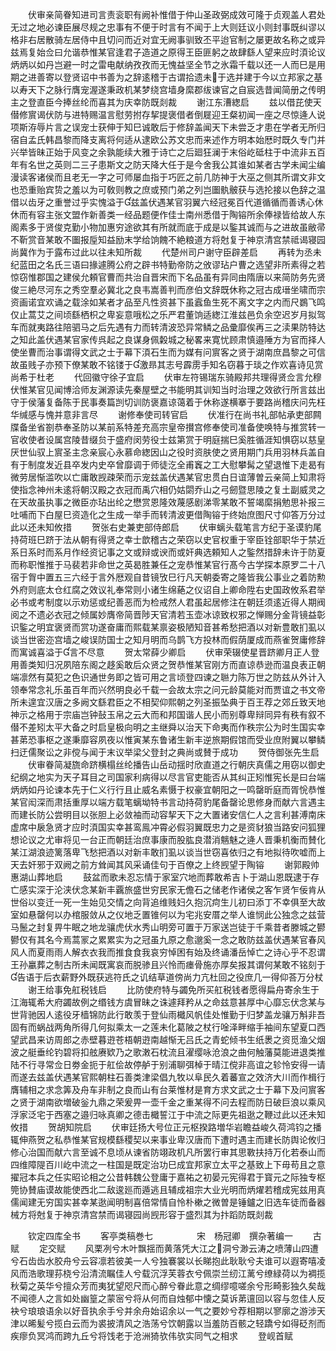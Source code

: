 <!-- { "loadSidebar": true } -->
　　伏审亲简眷知进司言责衮职有阙补惟借于仲山圣政弼成效可隆于贞观盖人君处无过之地必谏臣展尽规之忠事有不便于时言有不闻于上大则廷议小则封事既纠谬以格非右居散骑左居侍中且切问而近对宜无阙事驯致丕平迨官制之屡更故名称之或异兹焉复始佥曰允谐恭惟某官逢君子造道之原得王臣匪躬之故肆繇人望来应时湏论议炳炳以如丹岂避一时之雷电献纳孜孜而无愧益坚全节之氷霜千载以还一人而巳是用期之进善寄以登贤诏中书善为之辞逺稽于古谓拾遗未于选并建于今以立邦家之基以寿天下之脉行膺宠渥遂秉政机某梦绕宫墙身縻郡绂谏官之自宸选昔闻简册之传明主之登直臣今捧丝纶而喜其为庆幸防既剡裁
　　谢江东漕緫启
　　兹以借芘使天僣修賔谒伏防与进特赐温言慰劳拊存挈提褒借者倒屣迎王粲初闻一座之尽惊逄人说项斯洊辱片言之误宠士获伸于知巳诚敢后于修辞盖闻天下未尝乏才患在学者无所归宿自孟氏韩昌黎而降支离将何适从逮欧公苏文忠而来述作方明本始厯时既久专门并兴举皆昧正始于风变之余孰能续大雅于诗亡之后廻狂澜于末俗屹砥柱于中流非五百年有名世之英则二三子患斯文之防天降大任于是今舍我公其谁如某者古学未闻尘编漫读客诸侯而且老无一字之可师屡血指于巧匠之前几防神于大巫之侧其所谓文非文也恐重贻宾贽之羞以为可敎则教之庶或预门弟之列岂圗骫骳获与选抡接以色辞之温借以齿牙之重誉过乎实愧溢于兹盖伏遇某官羽翼六经冠冕百代道循循而善诱心休休而有容主张文盟作新善类一经品题便作佳士南州悉借于陶镕所余俸禄皆给故人东阁素多于贤俊克勤小物加惠穷途欲其有所就而底于成是以鍳其诚而与之进故虽敝帚不靳赏音某敢不圗报垕知益励末学给饷餽不絶粮道方将尅复于神京清宫禁祗谒寝园尚冀作为于露布过此以往未知所裁
　　代楚州司户谢守臣辟差启
　　再转为丞未纪蓝田之名氏三语曰掾遽腾公府之辟书特勤帝防之攽谬玷户曹之选望非所素得之若惊窃惟郡国之建侯允頼官曹而共治自晋宋而下名品虽有异同由隋唐以来简防务先贤俊三絶尽河东之秀空羣必冀北之良韦嵩善判而彦伯文辞既休称之冠古成瑨坐啸而宗资画诺宜欢诵之载涂如某者才品至凡性资甚下虽蠧鱼生死不离文字之内而尺鷃飞鸣仅止蒿艾之间顷繇栖枳之卑妄意哦松之乐严君董饷适緫江淮兹邑负余空迟岁月拟驾车而就夷路往陪驷马之后先遇有力而转清波恐异常鳞之品彚靡俟再三之渎果防特达之知此盖伏遇某官家传呉起之良谋身佩糓城之秘畧来寛忧顾肃慎邉陲方为官而择人使坐曹而治事谓得文武之士于幕下湏石生而为媒有问賔客之贤于湖南庶昌黎之可信故虽贱子亦预下僚某敢不铭镂于激昻其志号霹雳手知名窃暮于琰之作欢喜诗见赏尚希于杜老
　　代回徽守徐子宜启
　　伏审左符锡瑞东骑殿邦共理得贤佥言允穆伏惟某官见闻博洽师友渊源读先秦屋壁之书能明其训知当时治理之效欲行所言兹出守于侯藩复备陈于民事奏篇剀切训防褒嘉谅蔼着于休称遂横搴于要路尚稽庆问先枉华缄感与愧并意非言尽
　　谢修奉使司转官启
　　伏准行在尚书礼部帖承吏部闗牒备坐省劄恭奉圣防以某前系特差充高宗皇帝攅宫修奉使司准备使唤特与推赏转一官收使者设属宫陵昔缀贠于盛府闵劳役士兹第赏于明庭揣巳奚胜循涯知惧窃以慈皇厌世仙驭上賔圣主念亲宸心永慕命緫因山之役时资肤使之贤用期门兵用羽林兵盖自有于制度发近县卒发内史卒曾靡调于师徒汔全甫竁之工大慰攀髯之望退惟下走曷有微劳居惭滥吹以亡庸敢觊疎荣而示宠兹盖伏遇某官忠贯白日谊薄曽云亲简上知肃将使指念神州未逺将朝汉殿之衣冠而禹穴相仍姑閟乔山之弓劒暨思陵之复土副威灵之在天故虽执事之微臣亦玷出纶之懋赏恩隆效蔑感剧涕零某敢不誓竭縻捐勉思补报三吐哺而下白屋巳资造化之生成一举手而转清波更借陶镕于终始庶图尺寸仰答万分过此以还未知攸措
　　贺张右史兼吏部侍郎启
　　伏审螭头载笔言方纪于圣谟豹尾持荷班巳跻于法从朝有得贤之幸士歆稽古之荣窃以史官权重于宰臣铨部职华于禁近系日系时而系月作经资记事之文或辩或谀而或奸典选頼知人之鍳然措辞未许于防夏而称职惟推于马裴若非命世之英曷胜兼任之宠恭惟某官行髙今古学探本原罗二十八宿于胷中置五三六经于言外厯观自昔镜攷巳行凡天朝委寄之隆皆我公事业之着防勲外府则底太仓红腐之效议礼奉常则小诸生绵蕝之仪诏自上卿命陞右史国政攸系君举必书或考制度以示劝惩或纪善恶而为检戒然人君虽起居修注在朝廷须逺近得人期阀阅之不遗必衣冠之倾属妙膺帝简晋陟天官清若玉壶冰谅致权邪之惮赐分金背镜益彰识鍳之明宜褒贤而赏功遂奋庸而熙载某禀姿极陋知音甚希愁把酒以对新豊敢扪虱以谈当世密迩宫墙之峻误防国士之知月明而乌鹊飞方投林而假荫厦成而燕雀贺庸修辞而寓诚喜溢于言不尽意
　　贺太常薛少卿启
　　伏审荣辍使星晋跻卿月正人登用善类知归况夙陪东阁之趍奚敢后众贤之贺恭惟某官刚方而直谅恭逊而温良表正朝端凛然有莫犯之色识通世务即之皆可用之言顷登四谏之聮力陈万世之防兹从外计入领奉常念礼乐虽百年而兴然明良必千载一会故太宗之问元龄莫能对而贾谊之书文帝所未遑宜汉唐之多阙文繇君臣之不相契仰熙朝之列圣振坠典于百王荐之郊丘致天地神示之格用于宗庙岂钟鼔玉帛之云大而和邦国谐人民小而别尊卑辩同异有秩有叙不僣不差矧太平大备之时启皇极向明之主继舜以治天下命夷而作秩宗公为时生国实幸甚苐恐事枢之遂秉靡容夙夜以惟寅某东鲁诸生新丰逆旅期假馆而受业庶附翼以攀鳞扫迂儒聚讼之非傥与闻于末议举梁父登封之典尚或賛于成功
　　贺侍御张先生启
　　伏审眷简凝旒命跻横榻丝纶播告山岳动揺时欣直道之行朝庆真儒之用窃以御史纪纲之地实为天子耳目之司国家利病得以尽言官吏能否从其纠正矧惟宪长是曰台端炳炳如丹论谏本先于仁义行行且止威名素慑于权豪宜朝阳之一鸣罄昕庭而胥恱恭惟某官闳深而肃括重厚以端方载笔螭坳特书言动持荷豹尾备罄论思修身而献六言遇主而建长防公尝明目以张胆上必敛袖而动容挈天下之大置诸安信仁人之言利甚溥南床虚席中扆急贤才应时湏国实幸甚鸾鳯冲霄必假羽翼既忠力之是资豺狼当路安问狐狸想论议之尤审将见一台正而朝廷治庶事康而股肱良潜消魑魅之逄人晋秉机衡而賛化某江湖浪迹篱落卑飞愁把酒以对新丰敢扪虱以谈当世窃喜依归之有地拟待吹嘘而上天去奸邪于双阙之前方耸闻其风采诵佳句于百僚之上终觊望于陶镕
　　谢郭殿帅惠湖山葬地启
　　鼓盆而歌未忍忘情于家室穴地而葬敢希吉卜于湖山恩既逮于存亡感实深于沦浃伏念某新丰覊旅盛世穷民家无儋石之储老作诸侯之客乍贤乍佞肯从世俗以变迁一死一生始见交情之向背追维贱妇久抱沉疴生儿初曰添丁不幸俱至大故室如悬罄何以办棺服敛从之仪地乏置锥何以为宅兆安厝之举人谁悯此公独念之兹营马鬛之封复畀牛眠之地龙骧虎伏水秀山明旁可置于万家送岂徒于千乘昔者滕城之鬰鬰仅有其名今焉蒿冡之累累实为之冠虽九原之愈邈奚一念之敢防兹盖伏遇某官春风风人而夏雨雨人解衣衣我而推食食我哀穷悼困有始及终诵潘岳悼亡之诗心乎不忍谓王孙臝葬之制古所未闻既寓哀而脱骖且兴怜而瘗骨施亦厚矣报其谓何某敢不铭刻于告语于后衣薪野外既获逃符氏之讥结草道傍尚力亢杜回之役庶几一得仰荅万分杖
　　谢王给事免舡税钱启
　　比防使府特与蠲免所买舡税钱者愿得扁舟寄余生于江海辄希大府蠲故例之缗钱方虞冒昧之诛遽拜矜从之命兹意甚厚中心靡忘伏念某与世背驰因人逺役牙樯锦防此行敢羡于登仙雨檝风帆佳处惟勤于归梦盖龙骧万斛非吾固有而蜗战两角所得几何拟乘太一之莲未化葛陂之杖行唫泽畔缩手袖间东望夏口西望武昌来访周郎之赤壁暮逰苍梧朝逰南越惭无吕氏之青蛇倾书生纸褁之资觅渔父烟波之艇垂纶钓碧将扣舷赓欵乃之歌潄石枕流且濯缨咏沧浪之曲何触藩莫能进退类推陆不行寻常佥日劵金扼于舡侩故停舻于别浦聊弭棹于晴江傥非高谊之轸怜安得一请而遂去兹盖伏遇某官熙朝柱石善类津梁倡九牧以阜民久着蕃宣之效济大川而作楫行膺辅相之求念筭及舟车非制之良而山有台莱惟材是育方求文武之士于幕下及问賔客之贤于湖南欲増破釡九鼎之荣爰畀一壶千金之重某得不问去程而防日破巨浪以乘风浮家泛宅于西塞之邉归咏真卿之德击檝誓江于中流之际更先祖逖之鞭过此以还未知攸措
　　贺胡知院启
　　伏审廷扬大号位正元枢揆路増华岩瞻益峻久荷鸿钧之播辄伸燕贺之私恭惟某官规模繇稷契以来事业卑汉唐而下遭时遇主而建长防舆论攸归修心治国而献六言至诚不息顷从谏省防翊政机凡所罢行审其思斁扶持万化若泰山而四维障隄百川屹中流之一柱国是既定治功巳成宜邦家立太平之基致上下毋苟且之意擢冠本兵之任实昭论相之公昔韩魏公登庸于嘉祐之初晏元宪得君于寳元之际独专枢筦协賛庙谟故能使西北二敌逡廵而遁逃且辅成祖宗大业光明而炳燿若稽成宪兹用真儒闻建无穷国实甚幸某逖闻明制喜倍常情自怜朴樕之微曽是锤鑪之旧选车徒而备器械方将尅复于神京清宫禁而谒寝园尚觊形容于盛烈其为抃蹈防既剡裁













　　钦定四库全书
　　客亭类稿巻七　　　　　宋　杨冠卿　撰杂著编一
　　古赋
　　定交赋
　　风栗冽兮木叶飘揺而黄落凭大江之洞兮渺云涛之喷薄山四遭兮石齿齿水胶舟兮云容凛若彼美一人兮独褰裳以长睇抱此耿耿兮夫谁可以遐寄嘻凌风而浩歌理荪桡兮沿清流瞩佳人兮载沉浮芙蓉衣兮佩崇兰纫江蓠兮缭緑荷以为裯揽秋菊之英华兮擅众芳而夷犹望咫尺而心醉兮眷此意之绸缪噫嗟余兮形畸影独久矣哉不闻德人之言如处幽篁之蒙宻兮将从何而自烛郁中懐之莫诉苐邅回以容与忽佳人反袂兮琅琅语余以好音执余手兮并余舟始诏余以一气之要妙兮荐相期以寥廓之游涉天津以晞髪兮揽白云而为裘披清风之浩荡兮饮朝露以当羞防百骸之轻蹻兮如得砭剂而疾瘳负冥鸿而跨九丘兮将饯老于沧洲猗欤伟欤实同气之相求
　　登岘首赋
